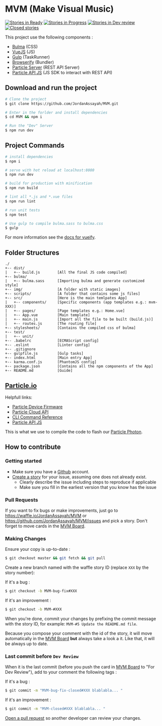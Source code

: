 # MVM (Make Visual Music)
[![Stories in Ready](https://badge.waffle.io/JordanAssayah/MVM.png?label=ready&title=Ready)](https://waffle.io/JordanAssayah/MVM)
[![Stories in Progress](https://badge.waffle.io/JordanAssayah/MVM.png?label=In%20Progress&title=In%20Progress)](https://waffle.io/JordanAssayah/MVM)
[![Stories in Dev review](https://badge.waffle.io/JordanAssayah/MVM.png?label=In%20Dev%20Review&title=For%20Dev%20Review)](https://waffle.io/JordanAssayah/MVM)
[![Closed stories](https://badge.waffle.io/JordanAssayah/MVM.png?label=done&title=Done)](https://waffle.io/JordanAssayah/MVM)

This project use the following components :
- [Bulma](http://bulma.io "Framework CSS based on Flexbox") (CSS)
- [VueJS](https://vuejs.org "Framework JavaScript similar to React") (JS)
- [Gulp](https://gulpjs.com "Task Runner") (TaskRunner)
- [Browserify](http://browserify.org "JavaScript Bundler") (Bundler)
- [Particle Server](https://github.com/spark/spark-server "REST API Server") (REST API Server)
- [Particle API JS](https://docs.particle.io/reference/javascript/ "JS SDK") (JS SDK to interact with REST API)

## Download and run the project

```bash
# Clone the project
$ git clone https://github.com/JordanAssayah/MVM.git

# Enter in the forlder and install dependencies
$ cd MVM && npm i

# Run the "Dev" Server
$ npm run dev
```

## Project Commands

```bash
# install dependencies
$ npm i

# serve with hot reload at localhost:8080
$ npm run dev

# build for production with minification
$ npm run build

# lint all *.js and *.vue files
$ npm run lint

# run unit tests
$ npm test

# Use gulp to compile bulma.sass to bulma.css
$ gulp
```

For more information see the [docs for vueify](https://github.com/vuejs/vueify).

## Folder Structures

```
./
+-- dist/
|   +-- build.js        [All the final JS code compiled]
+-- bulma/
|   +-- bulma.sass      [Importing bulma and generate customized style]
+-- img/                [A folder with static images]
+-- scripts/            [A folder that contains some js files]
+-- src/                [Here is the main temlpates App]
|   +-- components/     [Specific components (app templates e.g.: mvm-XXX)]
|   +-- pages/          [Page templates e.g.: Home.vue]
|   +-- App.vue         [Main template]
|   +-- main.js         [Import all the file to be built (build.js)]
|   +-- routes.js       [The routing file]
+-- stylesheets/        [Contains the compiled css of bulma]
+-- test/
|   +-- unit/
+-- .babelrc            [ECMAScript config]
+-- .eslint             [Linter config]
+-- .gitignore
+-- gulpfile.js         [Gulp tasks]
+-- index.html          [Main entry App]
+-- karma.conf.js       [PhantomJS config]
+-- package.json        [Contains all the npm components of the App]
+-- README.md           [Guide]
```

## [Particle.io](https://particle.io)

Helpfull links:

- [Particle Device Firmware](https://docs.particle.io/reference/firmware/photon/)
- [Particle Cloud API](https://docs.particle.io/reference/api/)
- [CLI Command Reference](https://docs.particle.io/reference/cli/)
- [Particle API JS](https://docs.particle.io/reference/javascript/)

This is what we use to compile the code to flash our [Particle Photon](https://www.particle.io/prototype).

## How to contribute
### Getting started

* Make sure you have a [Github](https://github.com/signup/free) account.
* [Create a story](https://waffle.io/JordanAssayah/MVM) for your issue, assuming one does not already exist.
	* Clearly describe the issue including steps to reproduce if applicable
	* Make sure you fill in the earliest version that you know has the issue

### Pull Requests
If you want to fix bugs or make improvements, just go to https://waffle.io/JordanAssayah/MVM or https://github.com/JordanAssayah/MVM/issues and pick a story.
Don't forget to move cards in the [MVM Board](https://waffle.io/JordanAssayah/MVM).

### Making Changes

Ensure your copy is up-to-date :

```bash
$ git checkout master && git fetch && git pull
```

Create a new branch named with the waffle story ID (replace `XXX` by the story number):

If it's a bug :

```bash
$ git checkout -b MVM-bug-fix#XXX
```

If it's an improvement :

```bash
$ git checkout -b MVM-#XXX
```

When you're done, commit your changes by prefixing the commit message with the story ID, for example: `MVM-#5 Update the README.md file`.

Because you compose your comment with the id of the story, it will move automatically in the [MVM Board](https://waffle.io/JordanAssayah/MVM) **but** always take a look a it.
Like that, it will be always up to date.

### Last commit before `Dev Review`

When it is the last commit (before you push the card in [MVM Board](https://waffle.io/JordanAssayah/MVM) to "For Dev Review"), add to your comment the following tags :

If it's a bug :

```bash
$ git commit -m "MVM-bug-fix-closed#XXX blablabla... "
```

If it's an improvement :

```bash
$ git commit -m "MVM-closed#XXX blablabla... "
```

[Open a pull request](https://github.com/liip/zebra/compare) so another developer can review your changes.
